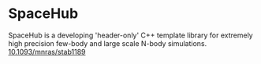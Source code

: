 # SpaceHub

SpaceHub is a developing 'header-only' C++ template library for extremely high precision few-body and large scale N-body simulations.
[10.1093/mnras/stab1189](https://ui.adsabs.harvard.edu/abs/2021MNRAS.505.1053W/abstract)
